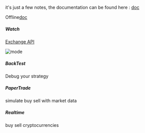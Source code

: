 it's just a few notes, the documentation can be found here : [doc](https://gekko.wizb.it/docs/introduction/about_gekko.html)

Offline[doc](https://universalbit.it:3000/universalbit-blockchain/Gekko-M4/src/master/docs/docs.tar.gz)


##### Watch
[Exchange API]()


![mode](https://universalbit.it/blockchain/wp-content/uploads/2022/05/mode.png)


##### BackTest 
Debug your strategy


##### PaperTrade 
simulate buy sell with market data


##### Realtime 
buy sell cryptocurrencies